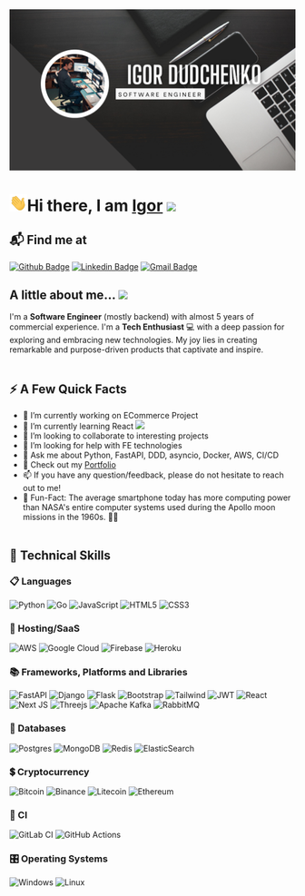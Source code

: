 <a href="https://www.idudchenko.com">
  <img src="https://raw.githubusercontent.com/Senigor/senigor/master/banner.png" />
</a>

<h1> <img src="https://raw.githubusercontent.com/ABSphreak/ABSphreak/master/gifs/Hi.gif" height="30px">Hi there, I am <a href="https://github.com/Senigor">Igor</a> <img height="30px" src="https://emojis.slackmojis.com/emojis/images/1531849430/4246/blob-sunglasses.gif?1531849430"></h1>
</h1>

## 📬 Find me at

[![Github Badge](http://img.shields.io/badge/-Github-black?style=flat-square&logo=github&link=https://github.com/Senigor/)](https://github.com/Senigor/)
[![Linkedin Badge](https://img.shields.io/badge/-LinkedIn-blue?style=flat-square&logo=Linkedin&logoColor=white&link=https://www.linkedin.com/in/igor-dudchenko/)](https://www.linkedin.com/in/igor-dudchenko/)
[![Gmail Badge](https://img.shields.io/badge/-Gmail-d14836?style=flat-square&logo=Gmail&logoColor=white&link=mailto:dudchenko.igor15@gmail.com)](mailto:dudchenko.igor15@gmail.com)

## A little about me... <img src="https://media.giphy.com/media/4T3tuAa2WLJJEF8DSr/giphy.gif" width="50">

I'm a **Software Engineer** (mostly backend) with almost 5 years of commercial experience. I'm a **Tech Enthusiast** 💻 with a deep passion for exploring and embracing new technologies. My joy lies in creating remarkable and purpose-driven products that captivate and inspire. <br/><br/>

## ⚡️ A Few Quick Facts

- 🔭 I’m currently working on ECommerce Project
- 🌱 I’m currently learning React <img src="https://media.giphy.com/media/eNAsjO55tPbgaor7ma/giphy.gif" width="20">
- 👯 I’m looking to collaborate to interesting projects
- 🤔 I’m looking for help with FE technologies
- 💬 Ask me about Python, FastAPI, DDD, asyncio, Docker, AWS, CI/CD
- 📙 Check out my [Portfolio](https://www.idudchenko.com)
- 📫 If you have any question/feedback, please do not hesitate to reach out to me!
- 🎉 Fun-Fact: The average smartphone today has more computing power than NASA's entire computer systems used during the Apollo moon missions in the 1960s. 🚀📱 <br/><br/>

## 💼 Technical Skills

### 📋 Languages

![Python](https://img.shields.io/badge/python-3670A0?style=for-the-badge&logo=python&logoColor=ffdd54)
![Go](https://img.shields.io/badge/go-%2300ADD8.svg?style=for-the-badge&logo=go&logoColor=white)
![JavaScript](https://img.shields.io/badge/javascript-%23323330.svg?style=for-the-badge&logo=javascript&logoColor=%23F7DF1E)
![HTML5](https://img.shields.io/badge/html5-%23E34F26.svg?style=for-the-badge&logo=html5&logoColor=white)
![CSS3](https://img.shields.io/badge/css3-%231572B6.svg?style=for-the-badge&logo=css3&logoColor=white)

### 🎈 Hosting/SaaS

![AWS](https://img.shields.io/badge/AWS-%23FF9900.svg?style=for-the-badge&logo=amazon-aws&logoColor=white)
![Google Cloud](https://img.shields.io/badge/GoogleCloud-%234285F4.svg?style=for-the-badge&logo=google-cloud&logoColor=white)
![Firebase](https://img.shields.io/badge/firebase-%23039BE5.svg?style=for-the-badge&logo=firebase)
![Heroku](https://img.shields.io/badge/heroku-%23430098.svg?style=for-the-badge&logo=heroku&logoColor=white)

### 📚 Frameworks, Platforms and Libraries

![FastAPI](https://img.shields.io/badge/FastAPI-005571?style=for-the-badge&logo=fastapi)
![Django](https://img.shields.io/badge/django-%23092E20.svg?style=for-the-badge&logo=django&logoColor=white)
![Flask](https://img.shields.io/badge/flask-%23000.svg?style=for-the-badge&logo=flask&logoColor=white)
![Bootstrap](https://img.shields.io/badge/bootstrap-%23563D7C.svg?style=for-the-badge&logo=bootstrap&logoColor=white)
![Tailwind](https://img.shields.io/badge/tailwindcss-%2338B2AC.svg?style=for-the-badge&logo=tailwindcss&logoColor=white)
![JWT](https://img.shields.io/badge/JWT-black?style=for-the-badge&logo=JSON%20web%20tokens)
![React](https://img.shields.io/badge/react-%2320232a.svg?style=for-the-badge&logo=react&logoColor=%2361DAFB)
![Next JS](https://img.shields.io/badge/Next-black?style=for-the-badge&logo=next.js&logoColor=white)
![Threejs](https://img.shields.io/badge/threejs-black?style=for-the-badge&logo=three.js&logoColor=white)
![Apache Kafka](https://img.shields.io/badge/Apache%20Kafka-000?style=for-the-badge&logo=apachekafka)
![RabbitMQ](https://img.shields.io/badge/Rabbitmq-FF6600?style=for-the-badge&logo=rabbitmq&logoColor=white)

### 💾 Databases

![Postgres](https://img.shields.io/badge/postgres-%23316192.svg?style=for-the-badge&logo=postgresql&logoColor=white)
![MongoDB](https://img.shields.io/badge/MongoDB-%234ea94b.svg?style=for-the-badge&logo=mongodb&logoColor=white)
![Redis](https://img.shields.io/badge/redis-%23DD0031.svg?style=for-the-badge&logo=redis&logoColor=white)
![ElasticSearch](https://img.shields.io/badge/-ElasticSearch-005571?style=for-the-badge&logo=elasticsearch)

### 💲 Cryptocurrency

![Bitcoin](https://img.shields.io/badge/Bitcoin-000?style=for-the-badge&logo=bitcoin&logoColor=white)
![Binance](https://img.shields.io/badge/Binance-FCD535?style=for-the-badge&logo=binance&logoColor=white)
![Litecoin](https://img.shields.io/badge/Litecoin-A6A9AA?style=for-the-badge&logo=Litecoin&logoColor=white)
![Ethereum](https://img.shields.io/badge/Ethereum-3C3C3D?style=for-the-badge&logo=Ethereum&logoColor=white)

### 🎷 CI

![GitLab CI](https://img.shields.io/badge/gitlab%20ci-%23181717.svg?style=for-the-badge&logo=gitlab&logoColor=white)
![GitHub Actions](https://img.shields.io/badge/github%20actions-%232671E5.svg?style=for-the-badge&logo=githubactions&logoColor=white)

### 🎛️ Operating Systems

![Windows](https://img.shields.io/badge/Windows-0078D6?style=for-the-badge&logo=windows&logoColor=white)
![Linux](https://img.shields.io/badge/Linux-FCC624?style=for-the-badge&logo=linux&logoColor=black)
